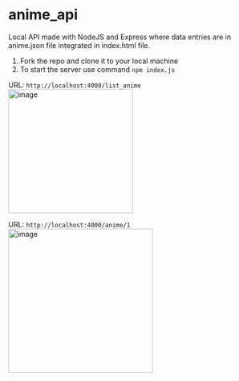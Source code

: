 # anime_api

Local API made with NodeJS and Express where data entries are in anime.json file integrated in index.html file.

1. Fork the repo and clone it to your local machine
2. To start the server use command `npm index.js`


URL: `http://localhost:4000/list_anime` <br>
<img width="248" alt="image" src="https://user-images.githubusercontent.com/77205923/217932252-c5519404-c75c-4b2f-800f-92402538c2a4.png">

URL: `http://localhost:4000/anime/1` <br>
<img width="288" alt="image" src="https://user-images.githubusercontent.com/77205923/217932670-e2a1e8d5-e8cb-4f7f-af95-d2d22bfeba6c.png">
